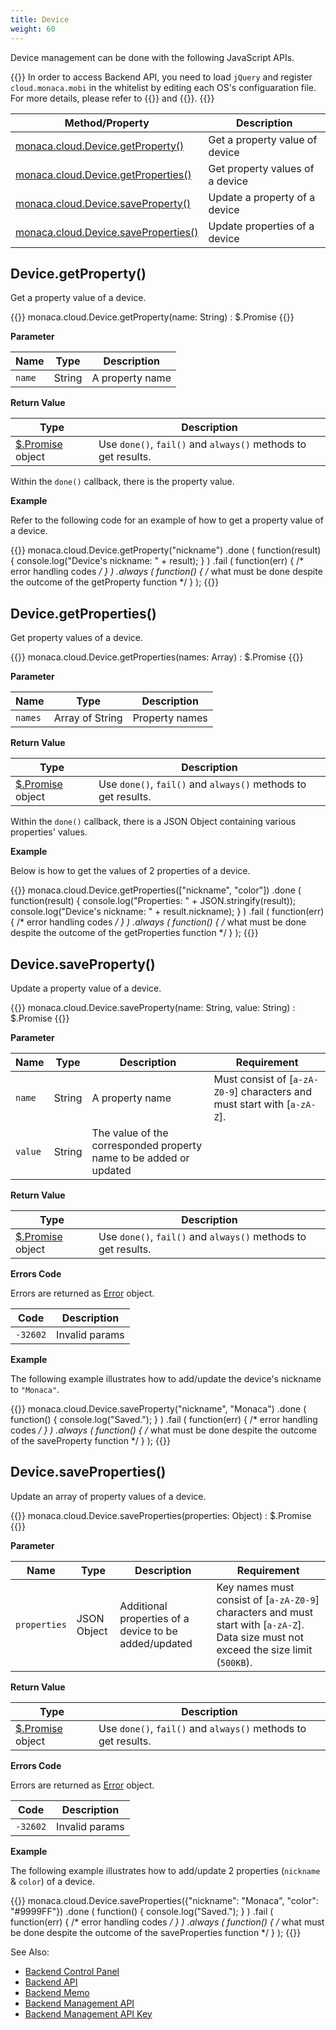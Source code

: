 ```yaml
---
title: Device
weight: 60
---
```


Device management can be done with the following JavaScript APIs.

{{<note>}}
In order to access Backend API, you need to load <code>jQuery</code> and register
<code>cloud.monaca.mobi</code> in the whitelist by editing each OS's configuaration
file. For more details, please refer to {{<link href="/en/reference/config/android_configuration/#access-origin-android" title="Access Origin (Android)">}} and {{<link href="/en/reference/config/ios_configuration/#access-origin" title="Access Origin (iOS)">}}.
{{</note>}}

Method/Property | Description
----------------|--------------------
[monaca.cloud.Device.getProperty()](#device-getproperty) | Get a property value of device
[monaca.cloud.Device.getProperties()](#device-getproperties) | Get property values of a device
[monaca.cloud.Device.saveProperty()](#device-saveproperty) | Update a property of a device
[monaca.cloud.Device.saveProperties()](#device-saveproperties) | Update properties of a device

## Device.getProperty()

Get a property value of a device.

{{<highlight javascript>}}
monaca.cloud.Device.getProperty(name: String) : $.Promise
{{</highlight>}}

**Parameter**

Name | Type | Description
-----|------|-------------
`name` | String | A property name

**Return Value**

Type | Description
-----|--------------------------
[$.Promise](../other/#promise) object | Use `done()`, `fail()` and `always()` methods to get results.

Within the `done()` callback, there is the property value.

**Example**

Refer to the following code for an example of how to get a property value of a device.

{{<highlight javascript>}}
monaca.cloud.Device.getProperty("nickname")
.done
(
    function(result)
    { console.log("Device's nickname: " + result); }
)
.fail
(
    function(err)
    { /* error handling codes */ }
)
.always
(
    function()
    { /* what must be done despite the outcome of the getProperty function */ }
);
{{</highlight>}}

## Device.getProperties()

Get property values of a device.

{{<highlight javascript>}}
monaca.cloud.Device.getProperties(names: Array) : $.Promise
{{</highlight>}}

**Parameter**

Name | Type | Description
-----|------|-------------
`names` | Array of String | Property names

**Return Value**

Type | Description
-----|--------------------------
[$.Promise](../other/#promise) object | Use `done()`, `fail()` and `always()` methods to get results.

Within the `done()` callback, there is a JSON Object containing various properties' values.

**Example**

Below is how to get the values of 2 properties of a device.

{{<highlight javascript>}}
monaca.cloud.Device.getProperties(["nickname", "color"])
.done
(
    function(result)
    {
        console.log("Properties: " + JSON.stringify(result));
        console.log("Device's nickname: " + result.nickname);
    }
)
.fail
(
    function(err)
    { /* error handling codes */ }
)
.always
(
    function()
    { /* what must be done despite the outcome of the getProperties function */ }
);
{{</highlight>}}

## Device.saveProperty()

Update a property value of a device.

{{<highlight javascript>}}
monaca.cloud.Device.saveProperty(name: String, value: String) : $.Promise
{{</highlight>}}

**Parameter**

Name | Type | Description | Requirement
-----|------|-------------|---------------------
`name` | String | A property name | Must consist of \[`a-zA-Z0-9`\] characters and must start with \[`a-zA-Z`\].
`value` | String | The value of the corresponded property name to be added or updated |

**Return Value**

Type | Description
-----|--------------------------
[$.Promise](../other/#promise) object | Use `done()`, `fail()` and `always()` methods to get results.

**Errors Code**

Errors are returned as [Error](../error) object.

Code | Description
-----|--------------------------
`-32602` |  Invalid params

**Example**

The following example illustrates how to add/update the device's nickname to `"Monaca"`.

{{<highlight javascript>}}
monaca.cloud.Device.saveProperty("nickname", "Monaca")
.done
(
    function()
    { console.log("Saved."); }
)
.fail
(
    function(err)
    { /* error handling codes */ }
)
.always
(
    function()
    { /* what must be done despite the outcome of the saveProperty function */ }
);
{{</highlight>}}

## Device.saveProperties()

Update an array of property values of a device.

{{<highlight javascript>}}
monaca.cloud.Device.saveProperties(properties: Object) : $.Promise
{{</highlight>}}

**Parameter**

Name | Type | Description | Requirement
-----|------|-------------|---------------------
`properties` | JSON Object | Additional properties of a device to be added/updated | Key names must consist of [`a-zA-Z0-9`] characters and must start with [`a-zA-Z`]. Data size must not exceed the size limit (`500KB`).

**Return Value**

Type | Description
-----|--------------------------
[$.Promise](../other/#promise) object | Use `done()`, `fail()` and `always()` methods to get results.

**Errors Code**

Errors are returned as [Error](../error) object.

Code | Description
-----|--------------------------
`-32602` |  Invalid params

**Example**

The following example illustrates how to add/update 2 properties (`nickname` & `color`) of a device.

{{<highlight javascript>}}
monaca.cloud.Device.saveProperties({"nickname": "Monaca", "color": "#9999FF"})
.done
(
    function()
    { console.log("Saved."); }
)
.fail
(
    function(err)
    { /* error handling codes */ }
)
.always
(
    function()
    { /* what must be done despite the outcome of the saveProperties function */ }
);
{{</highlight>}}

See Also: 

- [Backend Control Panel](/en/products_guide/backend/control_panel)
- [Backend API](../../cloud)
- [Backend Memo](/en/sampleapp/samples/backend_memo)
- [Backend Management API](../../cloud_management)
- [Backend Management API Key](/en/products_guide/backend/control_panel/#backend-management-api-key)
